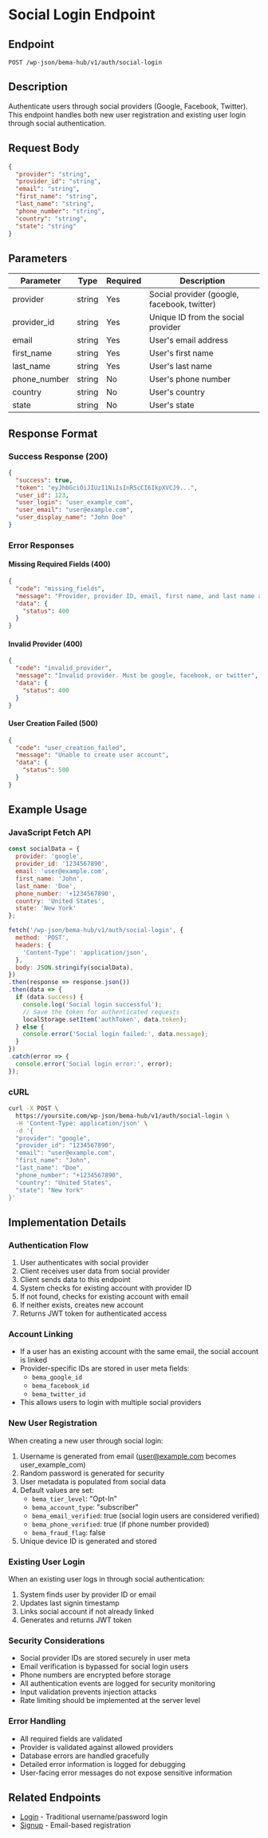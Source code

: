 # Social Login Endpoint

## Endpoint
`POST /wp-json/bema-hub/v1/auth/social-login`

## Description
Authenticate users through social providers (Google, Facebook, Twitter). This endpoint handles both new user registration and existing user login through social authentication.

## Request Body
```json
{
  "provider": "string",
  "provider_id": "string",
  "email": "string",
  "first_name": "string",
  "last_name": "string",
  "phone_number": "string",
  "country": "string",
  "state": "string"
}
```

## Parameters

| Parameter     | Type   | Required | Description                          |
|---------------|--------|----------|--------------------------------------|
| provider      | string | Yes      | Social provider (google, facebook, twitter) |
| provider_id   | string | Yes      | Unique ID from the social provider   |
| email         | string | Yes      | User's email address                 |
| first_name    | string | Yes      | User's first name                    |
| last_name     | string | Yes      | User's last name                     |
| phone_number  | string | No       | User's phone number                  |
| country       | string | No       | User's country                       |
| state         | string | No       | User's state                         |

## Response Format

### Success Response (200)
```json
{
  "success": true,
  "token": "eyJhbGciOiJIUzI1NiIsInR5cCI6IkpXVCJ9...",
  "user_id": 123,
  "user_login": "user_example_com",
  "user_email": "user@example.com",
  "user_display_name": "John Doe"
}
```

### Error Responses

#### Missing Required Fields (400)
```json
{
  "code": "missing_fields",
  "message": "Provider, provider ID, email, first name, and last name are required",
  "data": {
    "status": 400
  }
}
```

#### Invalid Provider (400)
```json
{
  "code": "invalid_provider",
  "message": "Invalid provider. Must be google, facebook, or twitter",
  "data": {
    "status": 400
  }
}
```

#### User Creation Failed (500)
```json
{
  "code": "user_creation_failed",
  "message": "Unable to create user account",
  "data": {
    "status": 500
  }
}
```

## Example Usage

### JavaScript Fetch API
```javascript
const socialData = {
  provider: 'google',
  provider_id: '1234567890',
  email: 'user@example.com',
  first_name: 'John',
  last_name: 'Doe',
  phone_number: '+1234567890',
  country: 'United States',
  state: 'New York'
};

fetch('/wp-json/bema-hub/v1/auth/social-login', {
  method: 'POST',
  headers: {
    'Content-Type': 'application/json',
  },
  body: JSON.stringify(socialData),
})
.then(response => response.json())
.then(data => {
  if (data.success) {
    console.log('Social login successful');
    // Save the token for authenticated requests
    localStorage.setItem('authToken', data.token);
  } else {
    console.error('Social login failed:', data.message);
  }
})
.catch(error => {
  console.error('Social login error:', error);
});
```

### cURL
```bash
curl -X POST \
  https://yoursite.com/wp-json/bema-hub/v1/auth/social-login \
  -H 'Content-Type: application/json' \
  -d '{
  "provider": "google",
  "provider_id": "1234567890",
  "email": "user@example.com",
  "first_name": "John",
  "last_name": "Doe",
  "phone_number": "+1234567890",
  "country": "United States",
  "state": "New York"
}'
```

## Implementation Details

### Authentication Flow
1. User authenticates with social provider
2. Client receives user data from social provider
3. Client sends data to this endpoint
4. System checks for existing account with provider ID
5. If not found, checks for existing account with email
6. If neither exists, creates new account
7. Returns JWT token for authenticated access

### Account Linking
- If a user has an existing account with the same email, the social account is linked
- Provider-specific IDs are stored in user meta fields:
  - `bema_google_id`
  - `bema_facebook_id`
  - `bema_twitter_id`
- This allows users to login with multiple social providers

### New User Registration
When creating a new user through social login:
1. Username is generated from email (user@example.com becomes user_example_com)
2. Random password is generated for security
3. User metadata is populated from social data
4. Default values are set:
   - `bema_tier_level`: "Opt-In"
   - `bema_account_type`: "subscriber"
   - `bema_email_verified`: true (social login users are considered verified)
   - `bema_phone_verified`: true (if phone number provided)
   - `bema_fraud_flag`: false
5. Unique device ID is generated and stored

### Existing User Login
When an existing user logs in through social authentication:
1. System finds user by provider ID or email
2. Updates last signin timestamp
3. Links social account if not already linked
4. Generates and returns JWT token

### Security Considerations
- Social provider IDs are stored securely in user meta
- Email verification is bypassed for social login users
- Phone numbers are encrypted before storage
- All authentication events are logged for security monitoring
- Input validation prevents injection attacks
- Rate limiting should be implemented at the server level

### Error Handling
- All required fields are validated
- Provider is validated against allowed providers
- Database errors are handled gracefully
- Detailed error information is logged for debugging
- User-facing error messages do not expose sensitive information

## Related Endpoints
- [Login](endpoint-auth-login.md) - Traditional username/password login
- [Signup](endpoint-auth-signup.md) - Email-based registration